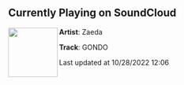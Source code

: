 ## Currently Playing on SoundCloud

[<img align="left" width="100" src="https://i1.sndcdn.com/artworks-aAwYht3vPpVopiAP-KzoeVA-t500x500.jpg">](https://soundcloud.com/zaedamusic/gondo)

**Artist**: Zaeda 

**Track**: GONDO

Last updated at 10/28/2022 12:06
